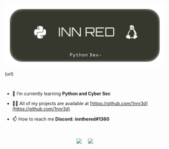 <p align="center">
    <a><img align="center" src="https://github.com/1nnr3d/1nnr3d/blob/master/img.png"/></a>
</p>(url)

&nbsp;

- 🌱 I’m currently learning **Python and Cyber Sec**

- 👨‍💻 All of my projects are available at [https://github.com/1nnr3d](https://github.com/1nnr3d)

- 📫 How to reach me **Discord:** **innthered#1360**

&nbsp;

<p align="center">
    <a><img align="center" src="https://github-readme-stats.vercel.app/api?username=1nnr3d&count_private=true&show_icons=true&theme=vue"/></a>
    &nbsp;
    &nbsp;
    <a><img align="center" src="https://github-readme-stats.vercel.app/api/top-langs/?username=1nnr3d&theme=vue&hide=tex"/></a>
</p>
